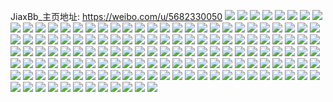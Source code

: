 JiaxBb_主页地址: https://weibo.com/u/5682330050 
![](https://wx4.sinaimg.cn/mw2000/006cytCGly1h9exdzye1nj30u00u00xz.jpg) 
![](https://wx4.sinaimg.cn/mw2000/006cytCGly1h9exdy9xbxj30u013ik1w.jpg) 
![](https://wx4.sinaimg.cn/mw2000/006cytCGly1h9exdwdlrvj30u00u00xk.jpg) 
![](https://wx4.sinaimg.cn/mw2000/006cytCGly1h9exdxmtkpj30u0140k0d.jpg) 
![](https://wx4.sinaimg.cn/mw2000/006cytCGly1h9cqmcf9maj32c0340u0x.jpg) 
![](https://wx4.sinaimg.cn/mw2000/006cytCGly1h9cqmfziqgj32c03404qq.jpg) 
![](https://wx4.sinaimg.cn/mw2000/006cytCGly1h9cqmbiw6zj33402c01ky.jpg) 
![](https://wx4.sinaimg.cn/mw2000/006cytCGly1h9cqmhk1h4j32dc35s1ky.jpg) 
![](https://wx4.sinaimg.cn/mw2000/006cytCGly1h9cqmagne0j335s35s4qr.jpg) 
![](https://wx4.sinaimg.cn/mw2000/006cytCGly1h9cqmjqxezj32dc35s1kz.jpg) 
![](https://wx4.sinaimg.cn/mw2000/006cytCGly1h9cqmkzf34j32c02c01ky.jpg) 
![](https://wx4.sinaimg.cn/mw2000/006cytCGly1h9cqosxugaj30wi1yckdt.jpg) 
![](https://wx4.sinaimg.cn/mw2000/006cytCGly1h9asng1myoj30u0140ag1.jpg) 
![](https://wx4.sinaimg.cn/mw2000/006cytCGly1h9asldmayuj30u0140n1j.jpg) 
![](https://wx4.sinaimg.cn/mw2000/006cytCGly1h97961p0a5j30wi1l61ir.jpg) 
![](https://wx4.sinaimg.cn/mw2000/006cytCGly1h9795zd38bj30wi0witms.jpg) 
![](https://wx4.sinaimg.cn/mw2000/006cytCGly1h97964hze6j30ul0u0afn.jpg) 
![](https://wx4.sinaimg.cn/mw2000/006cytCGly1h97963h9zcj30u01407tq.jpg) 
![](https://wx4.sinaimg.cn/mw2000/006cytCGly1h979653njfj30u00u0qal.jpg) 
![](https://wx4.sinaimg.cn/mw2000/006cytCGly1h97980655zj30tu0tuth9.jpg) 
![](https://wx4.sinaimg.cn/mw2000/006cytCGly1h97964tgayj30u0140dp4.jpg) 
![](https://wx4.sinaimg.cn/mw2000/006cytCGly1h979649r12j31i0200wre.jpg) 
![](https://wx4.sinaimg.cn/mw2000/006cytCGly1h979a8rdtej30qw0qwaiw.jpg) 
![](https://wx4.sinaimg.cn/mw2000/006cytCGly1h964rtdu0jj30wh16h104.jpg) 
![](https://wx4.sinaimg.cn/mw2000/006cytCGly1h94uvi4d9uj30wi0witi8.jpg) 
![](https://wx4.sinaimg.cn/mw2000/006cytCGly1h94uvhjrvrj30wi16vth9.jpg) 
![](https://wx4.sinaimg.cn/mw2000/006cytCGly1h94uvij14kj30wi16rgri.jpg) 
![](https://wx4.sinaimg.cn/mw2000/006cytCGly1h94uvjqf0fj30wi16w44c.jpg) 
![](https://wx4.sinaimg.cn/mw2000/006cytCGly1h94uvkw5q0j30u014049d.jpg) 
![](https://wx4.sinaimg.cn/mw2000/006cytCGly1h94uvld92qj30wi0widsx.jpg) 
![](https://wx4.sinaimg.cn/mw2000/006cytCGly1h94uvj5leoj316k16k49x.jpg) 
![](https://wx4.sinaimg.cn/mw2000/006cytCGly1h94uvlnq6zj30u00u0te2.jpg) 
![](https://wx4.sinaimg.cn/mw2000/006cytCGly1h94uz237vtj30vd0vdtsv.jpg) 
![](https://wx4.sinaimg.cn/mw2000/006cytCGly1h94uvmqe2yj32c02c0qv5.jpg) 
![](https://wx4.sinaimg.cn/mw2000/006cytCGly1h94uz3esn5j318g18gk29.jpg) 
![](https://wx4.sinaimg.cn/mw2000/006cytCGly1h94kv8d6qsj323u35skjp.jpg) 
![](https://wx4.sinaimg.cn/mw2000/006cytCGly1h92lrv18c9j30vb1jnwrp.jpg) 
![](https://wx4.sinaimg.cn/mw2000/006cytCGly1h92lrwyd7ej30wi1crqfg.jpg) 
![](https://wx4.sinaimg.cn/mw2000/006cytCGly1h92ls1359jj30wi1f04bu.jpg) 
![](https://wx4.sinaimg.cn/mw2000/006cytCGly1h92lsc49hwj30u00u0138.jpg) 
![](https://wx4.sinaimg.cn/mw2000/006cytCGly1h92lrvpzgyj317c17ctns.jpg) 
![](https://wx4.sinaimg.cn/mw2000/006cytCGly1h92g80ojpoj316n1kwhdt.jpg) 
![](https://wx4.sinaimg.cn/mw2000/006cytCGly1h92g7y1do3j316n1kwhdt.jpg) 
![](https://wx4.sinaimg.cn/mw2000/006cytCGly1h92g84kcbqj316m1kvqv5.jpg) 
![](https://wx4.sinaimg.cn/mw2000/006cytCGly1h9183un5vej31400u0jzi.jpg) 
![](https://wx4.sinaimg.cn/mw2000/006cytCGly1h8y6eyw6laj30oq17tqce.jpg) 
![](https://wx4.sinaimg.cn/mw2000/006cytCGly1h8wtgbbjdyj30pw1a079u.jpg) 
![](https://wx4.sinaimg.cn/mw2000/006cytCGly1h8udorxzqwj316n1kwe81.jpg) 
![](https://wx4.sinaimg.cn/mw2000/006cytCGly1h8qjgh7lnqj30u00u010w.jpg) 
![](https://wx4.sinaimg.cn/mw2000/006cytCGly1h87e1glp8gj31401hckbx.jpg) 
![](https://wx4.sinaimg.cn/mw2000/006cytCGly1h87e1eiud2j32c1341e86.jpg) 
![](https://wx4.sinaimg.cn/mw2000/006cytCGly1h83xn8071bj30mb13pgqb.jpg) 
![](https://wx4.sinaimg.cn/mw2000/006cytCGly1h83xn4tn5rj32c02c07wj.jpg) 
![](https://wx4.sinaimg.cn/mw2000/006cytCGly1h83xn79hxoj32c02c0kjm.jpg) 
![](https://wx4.sinaimg.cn/mw2000/006cytCGly1h83xt37wv4j31sc1sc4qp.jpg) 
![](https://wx4.sinaimg.cn/mw2000/006cytCGly1h83xt4j1rxj31j01j0aax.jpg) 
![](https://wx4.sinaimg.cn/mw2000/006cytCGly1h83xtbvd6mj32c02c07wi.jpg) 
![](https://wx4.sinaimg.cn/mw2000/006cytCGly1h7venapxsdj32c02c01ky.jpg) 
![](https://wx4.sinaimg.cn/mw2000/006cytCGly1h7venbp699j32c02c01ky.jpg) 
![](https://wx4.sinaimg.cn/mw2000/006cytCGly1h7veo8hfnej32c03401kz.jpg) 
![](https://wx4.sinaimg.cn/mw2000/006cytCGly1h7veocyncuj32c03404qr.jpg) 
![](https://wx4.sinaimg.cn/mw2000/006cytCGly1h7veojdf9hj32c03404qr.jpg) 
![](https://wx4.sinaimg.cn/mw2000/006cytCGly1h7veotg5gjj32c0340e82.jpg) 
![](https://wx4.sinaimg.cn/mw2000/006cytCGly1h7veongwbfj32c0340qv6.jpg) 
![](https://wx4.sinaimg.cn/mw2000/006cytCGly1h7veor5xcmj32c0340npe.jpg) 
![](https://wx4.sinaimg.cn/mw2000/006cytCGly1h7uhl3ei6rj31sc1scqv5.jpg) 
![](https://wx4.sinaimg.cn/mw2000/006cytCGly1h7uhlbtpljj31sc1scnpd.jpg) 
![](https://wx4.sinaimg.cn/mw2000/006cytCGly1h7uhlvmcujj31kw1kwaus.jpg) 
![](https://wx4.sinaimg.cn/mw2000/006cytCGly1h7tb93li6xj316n1m27ou.jpg) 
![](https://wx4.sinaimg.cn/mw2000/006cytCGly1h7qouws4nhj31ui35skjm.jpg) 
![](https://wx4.sinaimg.cn/mw2000/006cytCGly1h7qouo0nxuj31ty35s7wi.jpg) 
![](https://wx4.sinaimg.cn/mw2000/006cytCGly1h7np72d0kjj30po0y8tht.jpg) 
![](https://wx4.sinaimg.cn/mw2000/006cytCGly1h7n6fgr43xj30sf11xnfs.jpg) 
![](https://wx4.sinaimg.cn/mw2000/006cytCGly1h7n6fiaaw3j30sg1bpwx6.jpg) 
![](https://wx4.sinaimg.cn/mw2000/006cytCGly1h7n6ffgr7ij30sg1ble35.jpg) 
![](https://wx4.sinaimg.cn/mw2000/006cytCGly1h7m9r1jo6yj316n1kwhdt.jpg) 
![](https://wx4.sinaimg.cn/mw2000/006cytCGly1h7k4ztqiqdj316o1kwkjl.jpg) 
![](https://wx4.sinaimg.cn/mw2000/006cytCGly1h7k4zqwh2yj31ry2dab2g.jpg) 
![](https://wx4.sinaimg.cn/mw2000/006cytCGly1h7k4z1zpspj311x1kvb29.jpg) 
![](https://wx4.sinaimg.cn/mw2000/006cytCGly1h7k4zydko5j316o1kwb2a.jpg) 
![](https://wx4.sinaimg.cn/mw2000/006cytCGly1h7k4zvq3mdj311x1kwhdt.jpg) 
![](https://wx4.sinaimg.cn/mw2000/006cytCGly1h7k500q89wj316n1kwhdu.jpg) 
![](https://wx4.sinaimg.cn/mw2000/006cytCGly1h7j3wj5023j30vt0vtgxj.jpg) 
![](https://wx4.sinaimg.cn/mw2000/006cytCGly1h7j3wholf3j30o10vzdnu.jpg) 
![](https://wx4.sinaimg.cn/mw2000/006cytCGly1h7j3wjry3fj30wc0o2n0w.jpg) 
![](https://wx4.sinaimg.cn/mw2000/006cytCGly1h7j3wkj2gmj31hr1hoh4e.jpg) 
![](https://wx4.sinaimg.cn/mw2000/006cytCGly1h7j3wmbbatj3140140am2.jpg) 
![](https://wx4.sinaimg.cn/mw2000/006cytCGly1h7j3wljd5wj31jk2bcx3w.jpg) 
![](https://wx4.sinaimg.cn/mw2000/006cytCGly1h7gdtkxzgdj32c02c0e81.jpg) 
![](https://wx4.sinaimg.cn/mw2000/006cytCGly1h7gdtmzi8oj30wi0wi425.jpg) 
![](https://wx4.sinaimg.cn/mw2000/006cytCGly1h7fm0ewbrtj32c02c0qv5.jpg) 
![](https://wx4.sinaimg.cn/mw2000/006cytCGly1h7fm0cp29ij30w10w1wh1.jpg) 
![](https://wx4.sinaimg.cn/mw2000/006cytCGly1h7fm0vvgl1j30u4146q72.jpg) 
![](https://wx4.sinaimg.cn/mw2000/006cytCGly1h7fm0upk3cj30wi0wi0td.jpg) 
![](https://wx4.sinaimg.cn/mw2000/006cytCGly1h7ejt8gragj32dr367gr8.jpg) 
![](https://wx4.sinaimg.cn/mw2000/006cytCGly1h7ejr4w5x3j31be0zktg4.jpg) 
![](https://wx4.sinaimg.cn/mw2000/006cytCGly1h7ej6k4mrzj30zk0zkk20.jpg) 
![](https://wx4.sinaimg.cn/mw2000/006cytCGly1h7ej9nxet5j316o1leq3x.jpg) 
![](https://wx4.sinaimg.cn/mw2000/006cytCGly1h7ej6l20z0j30u0140tbg.jpg) 
![](https://wx4.sinaimg.cn/mw2000/006cytCGly1h7ej64s2akj30sd1ef45u.jpg) 
![](https://wx4.sinaimg.cn/mw2000/006cytCGly1h7ej9haoi3j31sc2dskjl.jpg) 
![](https://wx4.sinaimg.cn/mw2000/006cytCGly1h7ej5bk4g0j31510usds0.jpg) 
![](https://wx4.sinaimg.cn/mw2000/006cytCGly1h7ej5wjkrlj30k00k045t.jpg) 
![](https://wx4.sinaimg.cn/mw2000/006cytCGly1h767omrp0zj316o1kw79h.jpg) 
![](https://wx4.sinaimg.cn/mw2000/006cytCGly1h767p774f5j316o1kwn3c.jpg) 
![](https://wx4.sinaimg.cn/mw2000/006cytCGly1h767ota6rnj316o1kwb29.jpg) 
![](https://wx4.sinaimg.cn/mw2000/006cytCGly1h767ofsu0vj316o1kw4pq.jpg) 
![](https://wx4.sinaimg.cn/mw2000/006cytCGly1h767p40i2zj31s035sx6p.jpg) 
![](https://wx4.sinaimg.cn/mw2000/006cytCGly1h767parv04j316o1kwqe5.jpg) 
![](https://wx4.sinaimg.cn/mw2000/006cytCGly1h746c8qhcsj32dc35sts8.jpg) 
![](https://wx4.sinaimg.cn/mw2000/006cytCGly1h70mqz1ghuj31ry2dab29.jpg) 
![](https://wx4.sinaimg.cn/mw2000/006cytCGly1h5um67vbefj320a2odhdt.jpg) 
![](https://wx4.sinaimg.cn/mw2000/006cytCGly1h5um6a2pfrj31sc1sce82.jpg) 
![](https://wx4.sinaimg.cn/mw2000/006cytCGly1h5um6e05q7j32c0340qvb.jpg) 
![](https://wx4.sinaimg.cn/mw2000/006cytCGly1h5umbllzsbj31sc2ds7wj.jpg) 
![](https://wx4.sinaimg.cn/mw2000/006cytCGly1h5um673ywxj323x2t84qr.jpg) 
![](https://wx4.sinaimg.cn/mw2000/006cytCGly1h5um70f3ndj329n30v4qp.jpg) 
![](https://wx4.sinaimg.cn/mw2000/006cytCGly1h5umahc64oj32c0340b2a.jpg) 
![](https://wx4.sinaimg.cn/mw2000/006cytCGly1h5de5ud45sj32c0340e81.jpg) 
![](https://wx4.sinaimg.cn/mw2000/006cytCGly1h5de5v45w2j32c03401kx.jpg) 
![](https://wx4.sinaimg.cn/mw2000/006cytCGly1h5de5weiptj32792xp1ky.jpg) 
![](https://wx4.sinaimg.cn/mw2000/006cytCGly1h5de5x9ltnj325t2vrx6p.jpg) 
![](https://wx4.sinaimg.cn/mw2000/006cytCGly1h4o3o7igzvj31kv23ue81.jpg) 
![](https://wx4.sinaimg.cn/mw2000/006cytCGly1h4o3oaer4aj31kv23te81.jpg) 
![](https://wx4.sinaimg.cn/mw2000/006cytCGly1h4o3ocpsexj323u2t47wi.jpg) 
![](https://wx4.sinaimg.cn/mw2000/006cytCGly1h4o3omy88rj30u0190jz2.jpg) 
![](https://wx4.sinaimg.cn/mw2000/006cytCGly1h4o3omg0gdj323u35su0y.jpg) 
![](https://wx4.sinaimg.cn/mw2000/006cytCGly1h4o3ork2uwj31k02c0qv5.jpg) 
![](https://wx4.sinaimg.cn/mw2000/006cytCGly1h4o3ogs52ij32dc35s7wj.jpg) 
![](https://wx4.sinaimg.cn/mw2000/006cytCGly1h4o3ojhpjjj32dc35s7wj.jpg) 
![](https://wx4.sinaimg.cn/mw2000/006cytCGly1h4o3oq9fkwj30h40powlm.jpg) 
![](https://wx4.sinaimg.cn/mw2000/006cytCGly1h48j2o3l0sj31kw2dc1ky.jpg) 
![](https://wx4.sinaimg.cn/mw2000/006cytCGly1h3ntfsjzn2j32dc35s7wi.jpg) 
![](https://wx4.sinaimg.cn/mw2000/006cytCGly1h3ntfz2grqj32dc35sb2a.jpg) 
![](https://wx4.sinaimg.cn/mw2000/006cytCGly1h3ntfp87b2j32dc35s7wj.jpg) 
![](https://wx4.sinaimg.cn/mw2000/006cytCGly1h38x66s7qkj31g72a0e81.jpg) 
![](https://wx4.sinaimg.cn/mw2000/006cytCGly1h2vkhe6qgbj30lx0t9ahl.jpg) 
![](https://wx4.sinaimg.cn/mw2000/006cytCGly1h2gdivkockj31kw23unpd.jpg) 
![](https://wx4.sinaimg.cn/mw2000/006cytCGly1h227knh606j32c03401l4.jpg) 
![](https://wx4.sinaimg.cn/mw2000/006cytCGly1h227ks44g2j32c0340u14.jpg) 
![](https://wx4.sinaimg.cn/mw2000/006cytCGly1h1xsaiimoxj324l24le2v.jpg) 
![](https://wx4.sinaimg.cn/mw2000/006cytCGly1h1xsajbh22j32662661iz.jpg) 
![](https://wx4.sinaimg.cn/mw2000/006cytCGly1h1raljf9ewj31k02c0npe.jpg) 
![](https://wx4.sinaimg.cn/mw2000/006cytCGly1h1ralonb1ij31k02c0x6r.jpg) 
![](https://wx4.sinaimg.cn/mw2000/006cytCGly1h1ralsr4rfj31k02c0kjm.jpg) 
